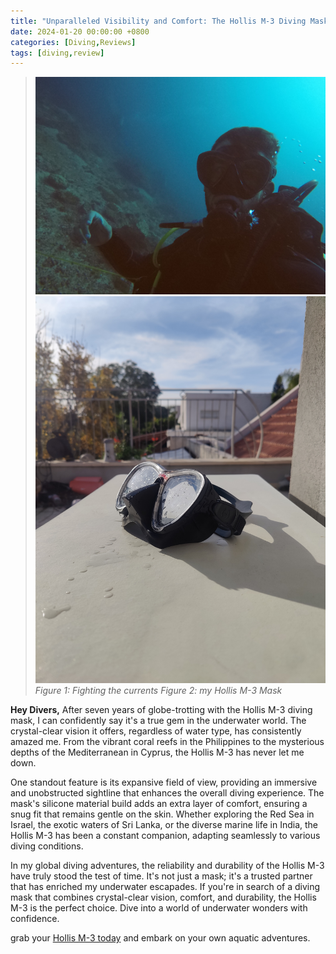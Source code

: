 ```yaml
---
title: "Unparalleled Visibility and Comfort: The Hollis M-3 Diving Mask Chronicles Seven Years of Underwater Excellence"
date: 2024-01-20 00:00:00 +0800
categories: [Diving,Reviews]
tags: [diving,review]     
---
```



> ![Image 1 Description](GOPR3618.JPG) ![Image 2 Description](IMG20240118150210.jpg)
_Figure 1: Fighting the currents_ _Figure 2: my Hollis M-3 Mask_



**Hey Divers,**
After seven years of globe-trotting with the Hollis M-3 diving mask, I can confidently say it's a true gem in the underwater world. The crystal-clear vision it offers, regardless of water type, has consistently amazed me. From the vibrant coral reefs in the Philippines to the mysterious depths of the Mediterranean in Cyprus, the Hollis M-3 has never let me down.

One standout feature is its expansive field of view, providing an immersive and unobstructed sightline that enhances the overall diving experience. The mask's silicone material build adds an extra layer of comfort, ensuring a snug fit that remains gentle on the skin. Whether exploring the Red Sea in Israel, the exotic waters of Sri Lanka, or the diverse marine life in India, the Hollis M-3 has been a constant companion, adapting seamlessly to various diving conditions.

In my global diving adventures, the reliability and durability of the Hollis M-3 have truly stood the test of time. It's not just a mask; it's a trusted partner that has enriched my underwater escapades. If you're in search of a diving mask that combines crystal-clear vision, comfort, and durability, the Hollis M-3 is the perfect choice. Dive into a world of underwater wonders with confidence.

grab your [Hollis M-3 today](https://www.amazon.com/Hollis-M-3-Mask/dp/B00CL8WG6A?th=1&_encoding=UTF8&tag=dorgez06-20&linkCode=ur2&linkId=18233c6d8a7105e682e5e734350be92e&camp=1789&creative=9325) and embark on your own aquatic adventures.
